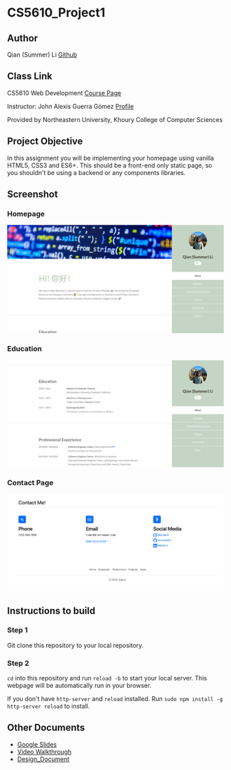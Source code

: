 # CS5610_Project1

## Author

Qian (Summer) Li
[Github](https://github.com/summereth)

## Class Link

CS5610 Web Development [Course Page](https://johnguerra.co/classes/webDevelopment_spring_2025/)

Instructor: John Alexis Guerra Gómez [Profile](https://johnguerra.co/)

Provided by Northeastern University, Khoury College of Computer Sciences

## Project Objective

In this assignment you will be implementing your homepage using vanilla HTML5, CSS3 and ES6+. This should be a front-end only static page, so you shouldn't be using a backend or any components libraries.

## Screenshot

### Homepage

![Screenshot of Homepage](./images/screenshot_home.png)

### Education

![Screenshot of Education Part](./images/screenshot_education.png)

### Contact Page

![Screenshot of Contact Page](./images/screenshot_contact.png)

## Instructions to build

### Step 1

Git clone this repository to your local repository.

### Step 2

`cd` into this repository and run `reload -b` to start your local server. This webpage will be automatically run in your browser.

If you don't have `http-server` and `reload` installed. Run `sudo npm install -g http-server reload` to install.

## Other Documents

- [Google Slides](https://docs.google.com/presentation/d/1LA6EkmrGa7qBwppeXddITQe5W2JPaMPCAO7bhfIutTs/edit?usp=sharing)
- [Video Walkthrough](https://drive.google.com/file/d/1JgqoVLqbJqbab9okzoDznj-B5ona5Svl/view?usp=sharing)
- [Design_Document](./design_doc.md)
